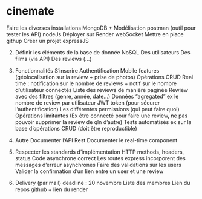 # cinemate

Faire les diverses installations 
MongoDB + Modélisation
postman (outil pour tester les API)
nodeJs
Déployer sur Render
webSocket
Mettre en place githup
Créer un projet expressJS

2. Définir les éléments de la base de donnée NoSQL
Des utilisateurs
Des films (via API)
Des reviews (...)

3. Fonctionnalités
S’inscrire
Authentification
Mobile features (géolocalisation sur la review + prise de photos)
Opérations CRUD
Real time : notification sur le nombre de reviews + notif sur le nombre d’utilisateur connectés
Liste des reviews de manière paginée 
Rewiew avec des filtres (genre, année, date...)
Données “agregated” ex le nombre de review par utilisateur
JWT token (pour sécurer l’authentification)
Les différentes permissions (qui peut faire quoi)
Opérations limitantes (Ex être connecté pour faire une review, ne pas pouvoir supprimer la review de qln d’autre)
Tests automatisés ex sur la base d’opérations CRUD (doit être reproductible)

4. Autre
Documenter l’API Rest
Documenter le real-time component

5. Respecter les standards d’implémentation
HTTP methods, headers, status
Code asynchrone correct
Les routes express incorporent des messages d’erreur asynchrones
Faire des validations sur les users
Valider la confirmation d’un lien entre un user et une review

6. Delivery (par mail)
deadline : 20 novembre
Liste des membres
Lien du repos github + lien du render
